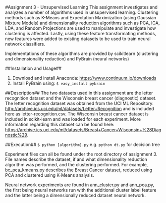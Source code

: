 #Assignment 3 - Unsupervised Learning
This assignment investigates and analyzes a number of algorithms used in unsupervised learning. Clustering methods such as K-Means and Expectation Maximization (using Gaussian Mixture Models) and
dimensionality reduction algorithms such as PCA, ICA, LDA, and Random Projections are used to manipulate and investigate how clustering is affected. Lastly, using these feature transformating
methods, new features were added to existing datasets to be used to train neural network classifiers.

Implementations of these algorithms are provided by scikitlearn (clustering and dimensionality reduction) and PyBrain (neural networks)

##Installation and Usage##
1. Download and install Anaconda: https://www.continuum.io/downloads
2. Install PyBrain using: `$ easy_install pybrain`

##Description##
The two datasets used in this assignment are the letter recognition dataset and the Wisconsin breast cancer (diagnostic) dataset. The letter recognition
dataset was obtained from the UCI ML Repository: http://archive.ics.uci.edu/ml/datasets/Letter+Recognition and is included here as letter-recognition.csv.
The Wisconsin breast cancer dataset is included in scikit-learn and was loaded for each experiment. More information regarding this
dataset can be found here: https://archive.ics.uci.edu/ml/datasets/Breast+Cancer+Wisconsin+%28Diagnostic%29.

##Execution##
`$ python [algorithm].py`
e.g. `python dt.py` for decision tree

Experiment files can all be found under the root directory of assignment 3. File names describe the dataset, if and what dimensionality reduction algorithm was performed, and the
clustering performed. For example, bc_pca_kmeans.py describes the Breast Cancer dataset, reduced using PCA and clustered using K-Means analysis.

Neural network experiments are found in ann_cluster.py and ann_pca.py, the first being neural networks run with the additional cluster label feature and the latter being a dimensionally reduced
dataset neural network. 
